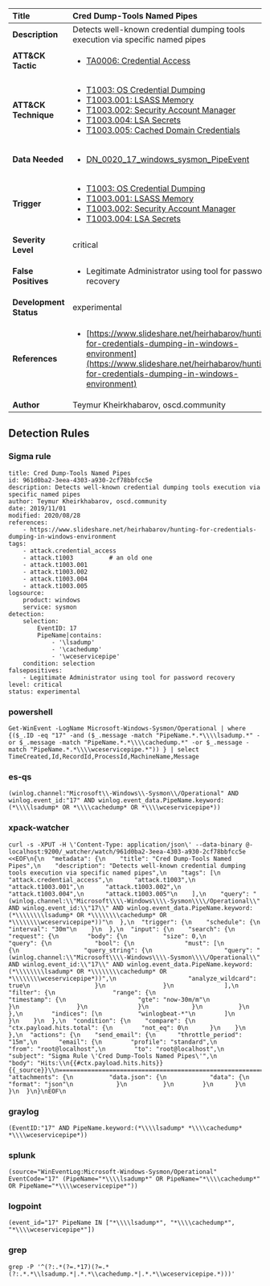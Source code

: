 | Title                    | Cred Dump-Tools Named Pipes       |
|:-------------------------|:------------------|
| **Description**          | Detects well-known credential dumping tools execution via specific named pipes |
| **ATT&amp;CK Tactic**    |  <ul><li>[TA0006: Credential Access](https://attack.mitre.org/tactics/TA0006)</li></ul>  |
| **ATT&amp;CK Technique** | <ul><li>[T1003: OS Credential Dumping](https://attack.mitre.org/techniques/T1003)</li><li>[T1003.001: LSASS Memory](https://attack.mitre.org/techniques/T1003.001)</li><li>[T1003.002: Security Account Manager](https://attack.mitre.org/techniques/T1003.002)</li><li>[T1003.004: LSA Secrets](https://attack.mitre.org/techniques/T1003.004)</li><li>[T1003.005: Cached Domain Credentials](https://attack.mitre.org/techniques/T1003.005)</li></ul>  |
| **Data Needed**          | <ul><li>[DN_0020_17_windows_sysmon_PipeEvent](../Data_Needed/DN_0020_17_windows_sysmon_PipeEvent.md)</li></ul>  |
| **Trigger**              | <ul><li>[T1003: OS Credential Dumping](../Triggers/T1003.md)</li><li>[T1003.001: LSASS Memory](../Triggers/T1003.001.md)</li><li>[T1003.002: Security Account Manager](../Triggers/T1003.002.md)</li><li>[T1003.004: LSA Secrets](../Triggers/T1003.004.md)</li></ul>  |
| **Severity Level**       | critical |
| **False Positives**      | <ul><li>Legitimate Administrator using tool for password recovery</li></ul>  |
| **Development Status**   | experimental |
| **References**           | <ul><li>[https://www.slideshare.net/heirhabarov/hunting-for-credentials-dumping-in-windows-environment](https://www.slideshare.net/heirhabarov/hunting-for-credentials-dumping-in-windows-environment)</li></ul>  |
| **Author**               | Teymur Kheirkhabarov, oscd.community |


## Detection Rules

### Sigma rule

```
title: Cred Dump-Tools Named Pipes
id: 961d0ba2-3eea-4303-a930-2cf78bbfcc5e
description: Detects well-known credential dumping tools execution via specific named pipes
author: Teymur Kheirkhabarov, oscd.community
date: 2019/11/01
modified: 2020/08/28
references:
    - https://www.slideshare.net/heirhabarov/hunting-for-credentials-dumping-in-windows-environment
tags:
    - attack.credential_access
    - attack.t1003          # an old one
    - attack.t1003.001
    - attack.t1003.002
    - attack.t1003.004
    - attack.t1003.005
logsource:
    product: windows
    service: sysmon
detection:
    selection:
        EventID: 17
        PipeName|contains:
            - '\lsadump'
            - '\cachedump'
            - '\wceservicepipe'
    condition: selection
falsepositives:
    - Legitimate Administrator using tool for password recovery
level: critical
status: experimental

```





### powershell
    
```
Get-WinEvent -LogName Microsoft-Windows-Sysmon/Operational | where {($_.ID -eq "17" -and ($_.message -match "PipeName.*.*\\\\lsadump.*" -or $_.message -match "PipeName.*.*\\\\cachedump.*" -or $_.message -match "PipeName.*.*\\\\wceservicepipe.*")) } | select TimeCreated,Id,RecordId,ProcessId,MachineName,Message
```


### es-qs
    
```
(winlog.channel:"Microsoft\\-Windows\\-Sysmon\\/Operational" AND winlog.event_id:"17" AND winlog.event_data.PipeName.keyword:(*\\\\lsadump* OR *\\\\cachedump* OR *\\\\wceservicepipe*))
```


### xpack-watcher
    
```
curl -s -XPUT -H \'Content-Type: application/json\' --data-binary @- localhost:9200/_watcher/watch/961d0ba2-3eea-4303-a930-2cf78bbfcc5e <<EOF\n{\n  "metadata": {\n    "title": "Cred Dump-Tools Named Pipes",\n    "description": "Detects well-known credential dumping tools execution via specific named pipes",\n    "tags": [\n      "attack.credential_access",\n      "attack.t1003",\n      "attack.t1003.001",\n      "attack.t1003.002",\n      "attack.t1003.004",\n      "attack.t1003.005"\n    ],\n    "query": "(winlog.channel:\\"Microsoft\\\\-Windows\\\\-Sysmon\\\\/Operational\\" AND winlog.event_id:\\"17\\" AND winlog.event_data.PipeName.keyword:(*\\\\\\\\lsadump* OR *\\\\\\\\cachedump* OR *\\\\\\\\wceservicepipe*))"\n  },\n  "trigger": {\n    "schedule": {\n      "interval": "30m"\n    }\n  },\n  "input": {\n    "search": {\n      "request": {\n        "body": {\n          "size": 0,\n          "query": {\n            "bool": {\n              "must": [\n                {\n                  "query_string": {\n                    "query": "(winlog.channel:\\"Microsoft\\\\-Windows\\\\-Sysmon\\\\/Operational\\" AND winlog.event_id:\\"17\\" AND winlog.event_data.PipeName.keyword:(*\\\\\\\\lsadump* OR *\\\\\\\\cachedump* OR *\\\\\\\\wceservicepipe*))",\n                    "analyze_wildcard": true\n                  }\n                }\n              ],\n              "filter": {\n                "range": {\n                  "timestamp": {\n                    "gte": "now-30m/m"\n                  }\n                }\n              }\n            }\n          }\n        },\n        "indices": [\n          "winlogbeat-*"\n        ]\n      }\n    }\n  },\n  "condition": {\n    "compare": {\n      "ctx.payload.hits.total": {\n        "not_eq": 0\n      }\n    }\n  },\n  "actions": {\n    "send_email": {\n      "throttle_period": "15m",\n      "email": {\n        "profile": "standard",\n        "from": "root@localhost",\n        "to": "root@localhost",\n        "subject": "Sigma Rule \'Cred Dump-Tools Named Pipes\'",\n        "body": "Hits:\\n{{#ctx.payload.hits.hits}}{{_source}}\\n================================================================================\\n{{/ctx.payload.hits.hits}}",\n        "attachments": {\n          "data.json": {\n            "data": {\n              "format": "json"\n            }\n          }\n        }\n      }\n    }\n  }\n}\nEOF\n
```


### graylog
    
```
(EventID:"17" AND PipeName.keyword:(*\\\\lsadump* *\\\\cachedump* *\\\\wceservicepipe*))
```


### splunk
    
```
(source="WinEventLog:Microsoft-Windows-Sysmon/Operational" EventCode="17" (PipeName="*\\\\lsadump*" OR PipeName="*\\\\cachedump*" OR PipeName="*\\\\wceservicepipe*"))
```


### logpoint
    
```
(event_id="17" PipeName IN ["*\\\\lsadump*", "*\\\\cachedump*", "*\\\\wceservicepipe*"])
```


### grep
    
```
grep -P '^(?:.*(?=.*17)(?=.*(?:.*.*\\lsadump.*|.*.*\\cachedump.*|.*.*\\wceservicepipe.*)))'
```



